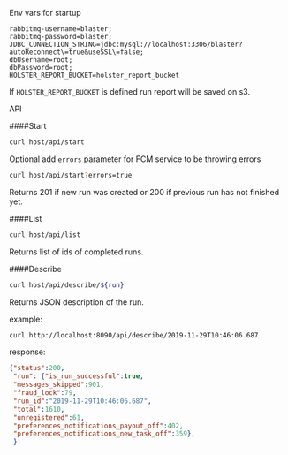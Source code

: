 Env vars for startup


```
rabbitmq-username=blaster;
rabbitmq-password=blaster;
JDBC_CONNECTION_STRING=jdbc:mysql://localhost:3306/blaster?autoReconnect\=true&useSSL\=false;
dbUsername=root;
dbPassword=root;
HOLSTER_REPORT_BUCKET=holster_report_bucket

```

If `HOLSTER_REPORT_BUCKET` is defined run report will be saved on s3.

API

####Start

```bash
curl host/api/start
```
Optional add `errors` parameter for FCМ service to be throwing errors

```bash
curl host/api/start?errors=true
```

Returns 201 if new run was created or 200 if previous run has not finished yet.


####List

```bash
curl host/api/list
```

Returns list of ids of completed runs.

####Describe

```bash
curl host/api/describe/${run}
```  

Returns JSON description of the run.
  
example:
```bash
curl http://localhost:8090/api/describe/2019-11-29T10:46:06.687
```
response:
```json
{"status":200,
 "run": {"is_run_successful":true,
 "messages_skipped":901,
 "fraud_lock":79,
 "run_id":"2019-11-29T10:46:06.687",
 "total":1610,
 "unregistered":61,
 "preferences_notifications_payout_off":402,
 "preferences_notifications_new_task_off":359},
 }
```
